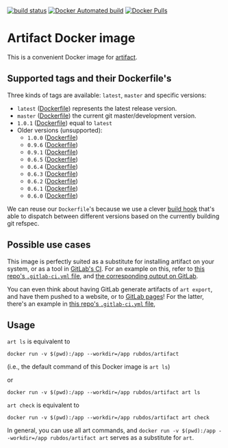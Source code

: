 [![build status](https://gitlab.com/rubdos/docker-artifact/badges/master/build.svg)](https://gitlab.com/rubdos/docker-artifact/commits/master)
[![Docker Automated build](https://img.shields.io/docker/automated/rubdos/artifact.svg)](https://hub.docker.com/r/rubdos/artifact/)
[![Docker Pulls](https://img.shields.io/docker/pulls/rubdos/artifact.svg)](https://hub.docker.com/r/rubdos/artifact/)

# Artifact Docker image

This is a convenient Docker image for [artifact](https://github.com/vitiral/artifact).

## Supported tags and their Dockerfile's

Three kinds of tags are available: `latest`, `master` and specific versions:

- `latest` ([Dockerfile](https://github.com/rubdos/docker-artifact/blob/master/Dockerfile))
  represents the latest release version.
- `master` ([Dockerfile](https://github.com/rubdos/docker-artifact/blob/master/Dockerfile.git))
  the current git master/development version.
- `1.0.1` ([Dockerfile](https://github.com/rubdos/docker-artifact/blob/1.0.1/Dockerfile))
  equal to `latest`
- Older versions (unsupported):
  - `1.0.0` ([Dockerfile](https://github.com/rubdos/docker-artifact/blob/1.0.0/Dockerfile))
  - `0.9.6` ([Dockerfile](https://github.com/rubdos/docker-artifact/blob/0.9.6/Dockerfile))
  - `0.9.1` ([Dockerfile](https://github.com/rubdos/docker-artifact/blob/0.9.1/Dockerfile))
  - `0.6.5` ([Dockerfile](https://github.com/rubdos/docker-artifact/blob/0.6.5/Dockerfile))
  - `0.6.4` ([Dockerfile](https://github.com/rubdos/docker-artifact/blob/0.6.4/Dockerfile))
  - `0.6.3` ([Dockerfile](https://github.com/rubdos/docker-artifact/blob/0.6.3/Dockerfile))
  - `0.6.2` ([Dockerfile](https://github.com/rubdos/docker-artifact/blob/0.6.2/Dockerfile))
  - `0.6.1` ([Dockerfile](https://github.com/rubdos/docker-artifact/blob/0.6.1/Dockerfile))
  - `0.6.0` ([Dockerfile](https://github.com/rubdos/docker-artifact/blob/0.6.0/Dockerfile))

We can reuse our `Dockerfile`'s because we use a clever
[build hook](https://github.com/rubdos/docker-artifact/blob/master/hooks/build)
that's able to dispatch between different versions based on the currently building git refspec.

## Possible use cases

This image is perfectly suited as a substitute for installing artifact on your system,
or as a tool in [GitLab's CI](https://about.gitlab.com/gitlab-ci/).
For an example on this, refer to
[this repo's `.gitlab-ci.yml` file](https://github.com/rubdos/docker-artifact/blob/master/.gitlab-ci.yml),
and [the corresponding output on GitLab](https://gitlab.com/rubdos/docker-artifact/pipelines).

You can even think about having GitLab generate artifacts of `art export`,
and have them pushed to a website, or to
[GitLab pages](https://rubdos.gitlab.io/docker-artifact/)!
For the latter, there's an example in
[this repo's `.gitlab-ci.yml` file](https://github.com/rubdos/docker-artifact/blob/master/.gitlab-ci.yml),

## Usage

`art ls` is equivalent to

```
docker run -v $(pwd):/app --workdir=/app rubdos/artifact
```

(i.e., the default command of this Docker image is `art ls`)

or

```
docker run -v $(pwd):/app --workdir=/app rubdos/artifact art ls
```

`art check` is equivalent to

```
docker run -v $(pwd):/app --workdir=/app rubdos/artifact art check
```

In general, you can use all art commands, and
`docker run -v $(pwd):/app --workdir=/app rubdos/artifact art`
serves as a substitute for `art`.

